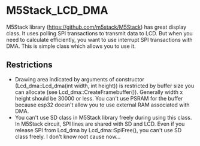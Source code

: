 # M5Stack_LCD_DMA
M5Stack library (https://github.com/m5stack/M5Stack) has great display class.
It uses polling SPI transactions to transmit data to LCD.
But when you need to calculate efficiently, you want to use interrupt SPI transactions with DMA.
This is simple class which allows you to use it.

## Restrictions
- Drawing area indicated by arguments of constructor (Lcd_dma::Lcd_dma(int width, int height)) is restricted by buffer size you can allocate (see Lcd_dma::CreateFramebuffer()). Generally width x height should be 30000 or less. You can't use PSRAM for the buffer because esp32 doesn't allow you to use external RAM associated with DMA.
- You can't use SD class in M5Stack library freely during using this class. In M5Stack circuit, SPI lines are shared with SD and LCD. Even if you release SPI from Lcd_dma by Lcd_dma::SpiFree(), you can't use SD class freely. I don't know root cause now...